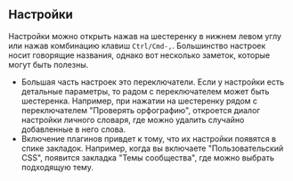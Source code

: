 ## Настройки

Настройки можно открыть нажав на шестеренку в нижнем левом углу или нажав комбинацию клавиш `Ctrl/Cmd-,`. Большинство настроек носит говорящие названия, однако вот несколько заметок, которые могут быть полезны.

- Большая часть настроек это переключатели. Если у настройки есть детальные параметры, то радом с переключателем может быть шестеренка. Например, при нажатии на шестеренку рядом с переключателем "Проверять орфографию", откроется диалог настройки личного словаря, где можно удалить случайно добавленные в него слова.
- Включение плагинов привдет к тому, что их настройки появятся в спике закладок. Например, когда вы включаете "Пользовательский CSS", появится закладка "Темы сообщества", где можно выбрать подходящую тему.
